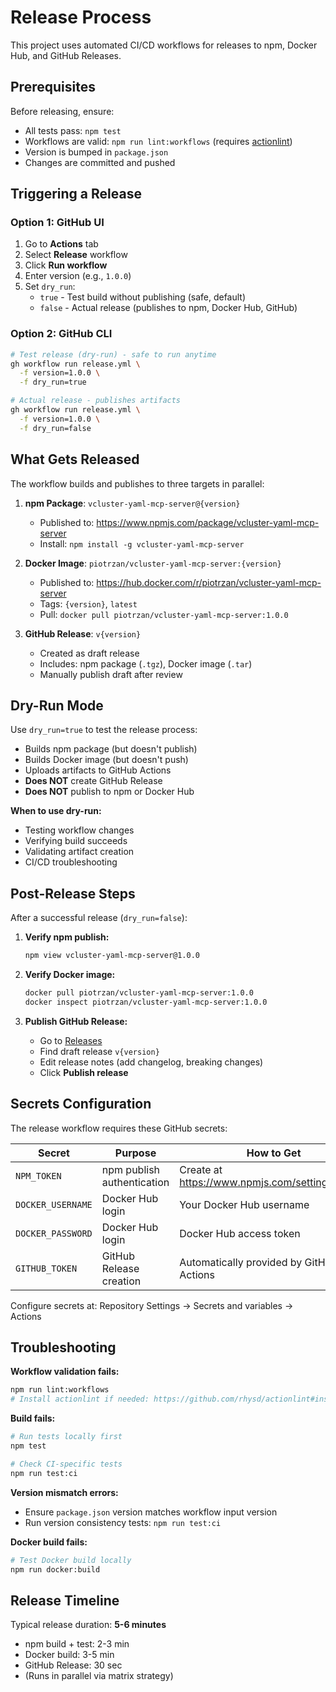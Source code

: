 # Release Process

This project uses automated CI/CD workflows for releases to npm, Docker Hub, and GitHub Releases.

## Prerequisites

Before releasing, ensure:
- All tests pass: `npm test`
- Workflows are valid: `npm run lint:workflows` (requires [actionlint](https://github.com/rhysd/actionlint))
- Version is bumped in `package.json`
- Changes are committed and pushed

## Triggering a Release

### Option 1: GitHub UI
1. Go to **Actions** tab
2. Select **Release** workflow
3. Click **Run workflow**
4. Enter version (e.g., `1.0.0`)
5. Set `dry_run`:
   - `true` - Test build without publishing (safe, default)
   - `false` - Actual release (publishes to npm, Docker Hub, GitHub)

### Option 2: GitHub CLI
```bash
# Test release (dry-run) - safe to run anytime
gh workflow run release.yml \
  -f version=1.0.0 \
  -f dry_run=true

# Actual release - publishes artifacts
gh workflow run release.yml \
  -f version=1.0.0 \
  -f dry_run=false
```

## What Gets Released

The workflow builds and publishes to three targets in parallel:

1. **npm Package**: `vcluster-yaml-mcp-server@{version}`
   - Published to: https://www.npmjs.com/package/vcluster-yaml-mcp-server
   - Install: `npm install -g vcluster-yaml-mcp-server`

2. **Docker Image**: `piotrzan/vcluster-yaml-mcp-server:{version}`
   - Published to: https://hub.docker.com/r/piotrzan/vcluster-yaml-mcp-server
   - Tags: `{version}`, `latest`
   - Pull: `docker pull piotrzan/vcluster-yaml-mcp-server:1.0.0`

3. **GitHub Release**: `v{version}`
   - Created as draft release
   - Includes: npm package (`.tgz`), Docker image (`.tar`)
   - Manually publish draft after review

## Dry-Run Mode

Use `dry_run=true` to test the release process:
- Builds npm package (but doesn't publish)
- Builds Docker image (but doesn't push)
- Uploads artifacts to GitHub Actions
- **Does NOT** create GitHub Release
- **Does NOT** publish to npm or Docker Hub

**When to use dry-run:**
- Testing workflow changes
- Verifying build succeeds
- Validating artifact creation
- CI/CD troubleshooting

## Post-Release Steps

After a successful release (`dry_run=false`):

1. **Verify npm publish:**
   ```bash
   npm view vcluster-yaml-mcp-server@1.0.0
   ```

2. **Verify Docker image:**
   ```bash
   docker pull piotrzan/vcluster-yaml-mcp-server:1.0.0
   docker inspect piotrzan/vcluster-yaml-mcp-server:1.0.0
   ```

3. **Publish GitHub Release:**
   - Go to [Releases](https://github.com/Piotr1215/vcluster-yaml-mcp-server/releases)
   - Find draft release `v{version}`
   - Edit release notes (add changelog, breaking changes)
   - Click **Publish release**

## Secrets Configuration

The release workflow requires these GitHub secrets:

| Secret | Purpose | How to Get |
|--------|---------|------------|
| `NPM_TOKEN` | npm publish authentication | Create at https://www.npmjs.com/settings/tokens |
| `DOCKER_USERNAME` | Docker Hub login | Your Docker Hub username |
| `DOCKER_PASSWORD` | Docker Hub login | Docker Hub access token |
| `GITHUB_TOKEN` | GitHub Release creation | Automatically provided by GitHub Actions |

Configure secrets at: Repository Settings → Secrets and variables → Actions

## Troubleshooting

**Workflow validation fails:**
```bash
npm run lint:workflows
# Install actionlint if needed: https://github.com/rhysd/actionlint#installation
```

**Build fails:**
```bash
# Run tests locally first
npm test

# Check CI-specific tests
npm run test:ci
```

**Version mismatch errors:**
- Ensure `package.json` version matches workflow input version
- Run version consistency tests: `npm run test:ci`

**Docker build fails:**
```bash
# Test Docker build locally
npm run docker:build
```

## Release Timeline

Typical release duration: **5-6 minutes**
- npm build + test: 2-3 min
- Docker build: 3-5 min
- GitHub Release: 30 sec
- (Runs in parallel via matrix strategy)
